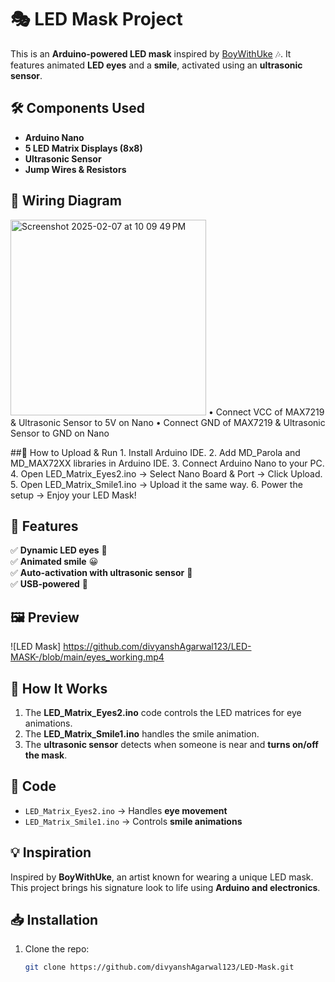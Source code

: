 # 🎭 LED Mask Project  

This is an **Arduino-powered LED mask** inspired by [BoyWithUke](https://boywithuke.com/) 🎶. It features animated **LED eyes** and a **smile**, activated using an **ultrasonic sensor**.

## 🛠️ Components Used  
- **Arduino Nano**  
- **5 LED Matrix Displays (8x8)**  
- **Ultrasonic Sensor**  
- **Jump Wires & Resistors**

## 🔌 Wiring Diagram  
<img width="313" alt="Screenshot 2025-02-07 at 10 09 49 PM" src="https://github.com/user-attachments/assets/be36f49c-3193-4275-8c4c-176da091de9b" />
	•	Connect VCC of MAX7219 & Ultrasonic Sensor to 5V on Nano
	•	Connect GND of MAX7219 & Ultrasonic Sensor to GND on Nano
 
 ##🚀 How to Upload & Run
	1.	Install Arduino IDE.
	2.	Add MD_Parola and MD_MAX72XX libraries in Arduino IDE.
	3.	Connect Arduino Nano to your PC.
	4.	Open LED_Matrix_Eyes2.ino → Select Nano Board & Port → Click Upload.
	5.	Open LED_Matrix_Smile1.ino → Upload it the same way.
	6.	Power the setup → Enjoy your LED Mask!

## 🚀 Features  
✅ **Dynamic LED eyes** 👀  
✅ **Animated smile** 😀  
✅ **Auto-activation with ultrasonic sensor** 🛑  
✅ **USB-powered** 🔌  

## 🖼️ Preview  
![LED Mask] https://github.com/divyanshAgarwal123/LED-MASK-/blob/main/eyes_working.mp4

## 🔧 How It Works  
1. The **LED_Matrix_Eyes2.ino** code controls the LED matrices for eye animations.  
2. The **LED_Matrix_Smile1.ino** handles the smile animation.  
3. The **ultrasonic sensor** detects when someone is near and **turns on/off the mask**.  

## 📜 Code  
- `LED_Matrix_Eyes2.ino` → Handles **eye movement**  
- `LED_Matrix_Smile1.ino` → Controls **smile animations**  

## 💡 Inspiration  
Inspired by **BoyWithUke**, an artist known for wearing a unique LED mask. This project brings his signature look to life using **Arduino and electronics**.  

## 📥 Installation  
1. Clone the repo:  
   ```sh
   git clone https://github.com/divyanshAgarwal123/LED-Mask.git
